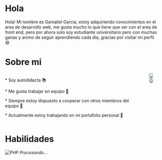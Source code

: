# Hola <Desarrolladores/>
Hola! Mi nombre es Gamaliel Garcia, estoy adquiriendo conocimientos en el area de desarrollo web, me gusta mucho lo que tiene que ver con el area 
de front end, pero por ahora solo soy estudiante universitario pero con muchas ganas y animo de seguir aprendiendo cada dia, gracias por visitar mi perfil 😄

# Sobre mi 
<div style="display: flex;">
  <div>
    <p>* Soy autodidacta 📚</p>
    <p>* Me gusta trabajar en equipo 🤝</p>
    <p>* Siempre estoy dispuesto a cooperar con otros miembros del equipo 🤝</p>
    <p>* Actualmente estoy trabajando en mi portafolio personal 🔭</p>
  </div>
  <div>
    <img width="45%" align="right" alt="Github" src="https://raw.githubusercontent.com/onimur/.github/master/.resources/git-header.svg" style="max-width: 100%;">
  </div>
</div>

# Habilidades
![PHP](https://www.php.net/manual/es/images/c0d23d2d6769e53e24a1b3136c064577-php_logo.png)
*Procesando...*
